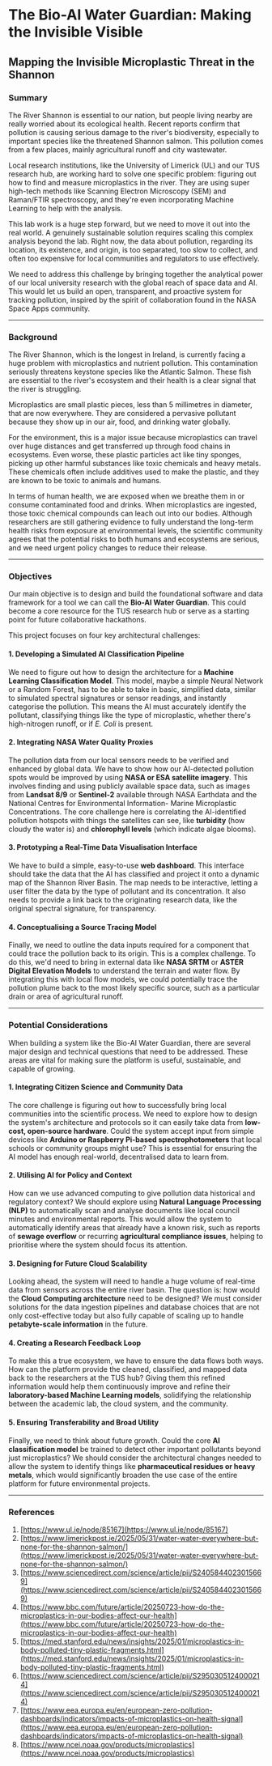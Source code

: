 # The Bio-AI Water Guardian: Making the Invisible Visible

## Mapping the Invisible Microplastic Threat in the Shannon

### Summary

The River Shannon is essential to our nation, but people living nearby are really worried about its ecological health. Recent reports confirm that pollution is causing serious damage to the river's biodiversity, especially to important species like the threatened Shannon salmon. This pollution comes from a few places, mainly agricultural runoff and city wastewater.

Local research institutions, like the University of Limerick (UL) and our TUS research hub, are working hard to solve one specific problem: figuring out how to find and measure microplastics in the river. They are using super high-tech methods like Scanning Electron Microscopy (SEM) and Raman/FTIR spectroscopy, and they're even incorporating Machine Learning to help with the analysis.

This lab work is a huge step forward, but we need to move it out into the real world. A genuinely sustainable solution requires scaling this complex analysis beyond the lab. Right now, the data about pollution, regarding its location, its existence, and origin, is too separated, too slow to collect, and often too expensive for local communities and regulators to use effectively.

We need to address this challenge by bringing together the analytical power of our local university research with the global reach of space data and AI. This would let us build an open, transparent, and proactive system for tracking pollution, inspired by the spirit of collaboration found in the NASA Space Apps community.

---

### Background

The River Shannon, which is the longest in Ireland, is currently facing a huge problem with microplastics and nutrient pollution. This contamination seriously threatens keystone species like the Atlantic Salmon. These fish are essential to the river's ecosystem and their health is a clear signal that the river is struggling.

Microplastics are small plastic pieces, less than 5 millimetres in diameter, that are now everywhere. They are considered a pervasive pollutant because they show up in our air, food, and drinking water globally.

For the environment, this is a major issue because microplastics can travel over huge distances and get transferred up through food chains in ecosystems. Even worse, these plastic particles act like tiny sponges, picking up other harmful substances like toxic chemicals and heavy metals. These chemicals often include additives used to make the plastic, and they are known to be toxic to animals and humans.

In terms of human health, we are exposed when we breathe them in or consume contaminated food and drinks. When microplastics are ingested, those toxic chemical compounds can leach out into our bodies. Although researchers are still gathering evidence to fully understand the long-term health risks from exposure at environmental levels, the scientific community agrees that the potential risks to both humans and ecosystems are serious, and we need urgent policy changes to reduce their release.

---

### Objectives

Our main objective is to design and build the foundational software and data framework for a tool we can call the **Bio-AI Water Guardian**. This could become a core resource for the TUS research hub or serve as a starting point for future collaborative hackathons.

This project focuses on four key architectural challenges:

#### 1. Developing a Simulated AI Classification Pipeline

We need to figure out how to design the architecture for a **Machine Learning Classification Model**. This model, maybe a simple Neural Network or a Random Forest, has to be able to take in basic, simplified data, similar to simulated spectral signatures or sensor readings, and instantly categorise the pollution. This means the AI must accurately identify the pollutant, classifying things like the type of microplastic, whether there's high-nitrogen runoff, or if *E. Coli* is present.

#### 2. Integrating NASA Water Quality Proxies

The pollution data from our local sensors needs to be verified and enhanced by global data. We have to show how our AI-detected pollution spots would be improved by using **NASA or ESA satellite imagery**. This involves finding and using publicly available space data, such as images from **Landsat 8/9** or **Sentinel-2** available through NASA Earthdata and the National Centres for Environmental Information- Marine Microplastic Concentrations. The core challenge here is correlating the AI-identified pollution hotspots with things the satellites can see, like **turbidity** (how cloudy the water is) and **chlorophyll levels** (which indicate algae blooms).

#### 3. Prototyping a Real-Time Data Visualisation Interface

We have to build a simple, easy-to-use **web dashboard**. This interface should take the data that the AI has classified and project it onto a dynamic map of the Shannon River Basin. The map needs to be interactive, letting a user filter the data by the type of pollutant and its concentration. It also needs to provide a link back to the originating research data, like the original spectral signature, for transparency.

#### 4. Conceptualising a Source Tracing Model

Finally, we need to outline the data inputs required for a component that could trace the pollution back to its origin. This is a complex challenge. To do this, we'd need to bring in external data like **NASA SRTM** or **ASTER Digital Elevation Models** to understand the terrain and water flow. By integrating this with local flow models, we could potentially trace the pollution plume back to the most likely specific source, such as a particular drain or area of agricultural runoff.

---

### Potential Considerations

When building a system like the Bio-AI Water Guardian, there are several major design and technical questions that need to be addressed. These areas are vital for making sure the platform is useful, sustainable, and capable of growing.

#### 1. Integrating Citizen Science and Community Data

The core challenge is figuring out how to successfully bring local communities into the scientific process. We need to explore how to design the system's architecture and protocols so it can easily take data from **low-cost, open-source hardware**. Could the system accept input from simple devices like **Arduino or Raspberry Pi-based spectrophotometers** that local schools or community groups might use? This is essential for ensuring the AI model has enough real-world, decentralised data to learn from.

#### 2. Utilising AI for Policy and Context

How can we use advanced computing to give pollution data historical and regulatory context? We should explore using **Natural Language Processing (NLP)** to automatically scan and analyse documents like local council minutes and environmental reports. This would allow the system to automatically identify areas that already have a known risk, such as reports of **sewage overflow** or recurring **agricultural compliance issues**, helping to prioritise where the system should focus its attention.

#### 3. Designing for Future Cloud Scalability

Looking ahead, the system will need to handle a huge volume of real-time data from sensors across the entire river basin. The question is: how would the **Cloud Computing architecture** need to be designed? We must consider solutions for the data ingestion pipelines and database choices that are not only cost-effective today but also fully capable of scaling up to handle **petabyte-scale information** in the future.

#### 4. Creating a Research Feedback Loop

To make this a true ecosystem, we have to ensure the data flows both ways. How can the platform provide the cleaned, classified, and mapped data back to the researchers at the TUS hub? Giving them this refined information would help them continuously improve and refine their **laboratory-based Machine Learning models**, solidifying the relationship between the academic lab, the cloud system, and the community.

#### 5. Ensuring Transferability and Broad Utility

Finally, we need to think about future growth. Could the core **AI classification model** be trained to detect other important pollutants beyond just microplastics? We should consider the architectural changes needed to allow the system to identify things like **pharmaceutical residues or heavy metals**, which would significantly broaden the use case of the entire platform for future environmental projects.

---

### References

1.  [https://www.ul.ie/node/85167](https://www.ul.ie/node/85167)
2.  [https://www.limerickpost.ie/2025/05/31/water-water-everywhere-but-none-for-the-shannon-salmon/](https://www.limerickpost.ie/2025/05/31/water-water-everywhere-but-none-for-the-shannon-salmon/)
3.  [https://www.sciencedirect.com/science/article/pii/S2405844023015669](https://www.sciencedirect.com/science/article/pii/S2405844023015669)
4.  [https://www.bbc.com/future/article/20250723-how-do-the-microplastics-in-our-bodies-affect-our-health](https://www.bbc.com/future/article/20250723-how-do-the-microplastics-in-our-bodies-affect-our-health)
5.  [https://med.stanford.edu/news/insights/2025/01/microplastics-in-body-polluted-tiny-plastic-fragments.html](https://med.stanford.edu/news/insights/2025/01/microplastics-in-body-polluted-tiny-plastic-fragments.html)
6.  [https://www.sciencedirect.com/science/article/pii/S2950305124000214](https://www.sciencedirect.com/science/article/pii/S2950305124000214)
7.  [https://www.eea.europa.eu/en/european-zero-pollution-dashboards/indicators/impacts-of-microplastics-on-health-signal](https://www.eea.europa.eu/en/european-zero-pollution-dashboards/indicators/impacts-of-microplastics-on-health-signal)
8.  [https://www.ncei.noaa.gov/products/microplastics](https://www.ncei.noaa.gov/products/microplastics)
